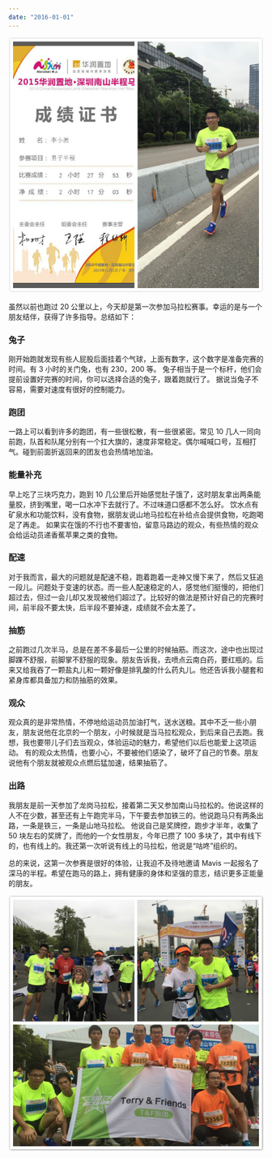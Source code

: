 ```yaml
---
date: "2016-01-01"
---
```


<img src="/_image/image_2023-11-06-18-27-33.png" alt="">

虽然以前也跑过 20 公里以上，今天却是第一次参加马拉松赛事。幸运的是与一个朋友结伴，获得了许多指导。总结如下：

### 兔子

刚开始跑就发现有些人屁股后面挂着个气球，上面有数字，这个数字是准备完赛的时间。有 3 小时的关门兔，也有 230，200 等。
兔子相当于是一个标杆，他们会提前设置好完赛的时间，你可以选择合适的兔子，跟着跑就行了。
据说当兔子不容易，需要对速度有很好的控制能力。

### 跑团

一路上可以看到许多的跑团，有一些很松散，有一些很紧密。常见 10 几人一同向前跑，队首和队尾分别有一个扛大旗的，速度非常稳定。偶尔喊喊口号，互相打气。碰到前面折返回来的团友也会热情地加油。

### 能量补充

早上吃了三块巧克力，跑到 10 几公里后开始感觉肚子饿了，这时朋友拿出两条能量胶，挤到嘴里，喝一口水冲下去就行了。不过味道口感都不怎么好。
饮水点有矿泉水和功能饮料，没有食物，据朋友说山地马拉松在补给点会提供食物，吃跑喝足了再走。
如果实在饿的不行也不要害怕，留意马路边的观众，有些热情的观众会给运动员递香蕉苹果之类的食物。

### 配速

对于我而言，最大的问题就是配速不稳，跑着跑着一走神又慢下来了，然后又狂追一段儿。问题处于变速的状态。而一些人配速稳定的人，感觉他们挺慢的，把他们超过去，但过一会儿却又发现被他们超过了。比较好的做法是预计好自己的完赛时间，前半段不要太快，后半段不要掉速，成绩就不会太差了。

### 抽筋

之前跑过几次半马，总是在差不多最后一公里的时候抽筋。而这次，途中也出现过脚踝不舒服，前脚掌不舒服的现象。朋友告诉我，去喷点云南白药，要红瓶的。后来又给我吞了一颗盐丸儿和一颗好像是排乳酸的什么药丸儿。他还告诉我小腿套和紧身库都具备加力和防抽筋的效果。

### 观众

观众真的是非常热情，不停地给运动员加油打气，送水送粮。其中不乏一些小朋友，朋友说他在北京的一个朋友，小时候就是当马拉松观众，到后来自己去跑。我想，我也要带儿子们去当观众，体验运动的魅力，希望他们以后也能爱上这项运动。
有的观众太热情，也要小心，不要被他们感染了，破坏了自己的节奏。朋友说他有个朋友就被观众点燃后猛加速，结果抽筋了。

### 出路

我朋友是前一天参加了龙岗马拉松，接着第二天又参加南山马拉松的。他说这样的人不在少数，甚至还有上午跑完半马，下午要去参加铁三的。他说跑马只有两条出路，一条是铁三，一条是山地马拉松。
他说自己是奖牌控，跑步才半年，收集了 50 块左右的奖牌了，而他的一个女性朋友，今年已攒了 100 多块了，其中有线下的，也有线上的。我还第一次听说有线上的马拉松，他说是“咕咚”组织的。

总的来说，这第一次参赛是很好的体验，让我迫不及待地邀请 Mavis 一起报名了深马的半程。希望在跑马的路上，拥有健康的身体和坚强的意志，结识更多正能量的朋友。

![](/_image/image_2023-11-06-18-27-07.png)
